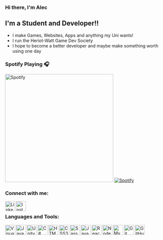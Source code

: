 ### Hi there, I'm Alec

## I'm a Student and Developer!!

-   I make Games, Websites, Apps and anything my Uni wants!
-   I run the Heriot-Watt Game Dev Society
-   I hope to become a better developer and maybe make something worth using one day

### Spotify Playing 🎧

[<img src="https://vercel.com/asmithie/novatorem/49h0s6lfc/api/spotify-playing" alt="Spotify" width="350" />](https://open.spotify.com/user/alezzz_?si=8BsiKPkJRYaOWC0pAY-YMg)
[![Spotify](https://vercel.com/asmithie/novatorem/49h0s6lfc/api/spotify)](https://open.spotify.com/user/alezzz_?si=8BsiKPkJRYaOWC0pAY-YMg)

### Connect with me:

[<img align="left" alt="LinkedIn" width="32px" src="https://cdn.jsdelivr.net/npm/simple-icons@v3/icons/linkedin.svg" />](https://www.linkedin.com/in/alec-smith-168346172/)
[<img align="left" alt="Instagram" width="32px" src="https://cdn.jsdelivr.net/npm/simple-icons@v3/icons/instagram.svg" />](https://www.instagram.com/alec_smiff/)

<br/>

### Languages and Tools:

<img align="left" alt="Visual Studio Code" width="32px" src="https://cdn.jsdelivr.net/npm/simple-icons@v4/icons/visualstudiocode.svg" />
<img align="left" alt="Java" width="32px" src="https://cdn.jsdelivr.net/npm/simple-icons@v4/icons/java.svg" />
<img align="left" alt="Unity" width="32px" src="https://cdn.jsdelivr.net/npm/simple-icons@v4/icons/unity.svg" />
<img align="left" alt="C#" width="32px" src="https://cdn.jsdelivr.net/npm/simple-icons@v4/icons/csharp.svg" />
<img align="left" alt="HTML5" width="32px" src="https://cdn.jsdelivr.net/npm/simple-icons@v4/icons/html5.svg" />
<img align="left" alt="CSS3" width="32px" src="https://cdn.jsdelivr.net/npm/simple-icons@v4/icons/css3.svg" />
<img align="left" alt="Sass" width="32px" src="https://cdn.jsdelivr.net/npm/simple-icons@v4/icons/sass.svg" />
<img align="left" alt="JavaScript" width="32px" src="https://cdn.jsdelivr.net/npm/simple-icons@v4/icons/javascript.svg" />
<img align="left" alt="React" width="32px" src="https://cdn.jsdelivr.net/npm/simple-icons@v4/icons/react.svg" />
<img align="left" alt="Node.js" width="32px" src="https://cdn.jsdelivr.net/npm/simple-icons@v4/icons/node-dot-js.svg" />
<img align="left" alt="MySQL" width="32px" src="https://cdn.jsdelivr.net/npm/simple-icons@v4/icons/mysql.svg" />
<img align="left" alt="Git" width="32px" src="https://cdn.jsdelivr.net/npm/simple-icons@v4/icons/git.svg" />
<img alt="GitHub" width="32px" src="https://cdn.jsdelivr.net/npm/simple-icons@v4/icons/github.svg" />
